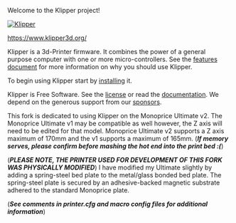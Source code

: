 Welcome to the Klipper project!

[![Klipper](docs/img/klipper-logo-small.png)](https://www.klipper3d.org/)

https://www.klipper3d.org/

Klipper is a 3d-Printer firmware. It combines the power of a general
purpose computer with one or more micro-controllers. See the
[features document](https://www.klipper3d.org/Features.html) for more
information on why you should use Klipper.

To begin using Klipper start by
[installing](https://www.klipper3d.org/Installation.html) it.

Klipper is Free Software. See the [license](COPYING) or read the
[documentation](https://www.klipper3d.org/Overview.html). We depend on
the generous support from our
[sponsors](https://www.klipper3d.org/Sponsors.html).

This fork is dedicated to using Klipper on the Monoprice Ultimate v2.  The Monoprice Ultimate v1
may be compatible as well however, the Z axis will need to be edited for that model.  Monoprice
Ultimate v2 supports a Z axis maximum of 170mm and the v1 supports a maximum of 165mm.
(***If memory serves, please confirm before mashing the hot end into the print bed :(***)

(***PLEASE NOTE, THE PRINTER USED FOR DEVELOPMENT OF THIS FORK WAS PHYSICALLY MODIFIED***)
I have modified my Ultimate slightly by adding a spring-steel bed plate to the metal/glass bonded
bed plate.  The spring-steel plate is secured by an adhesive-backed magnetic substrate adhered
to the standard Monoprice plate.

(***See comments in printer.cfg and macro config files for additional information***)
